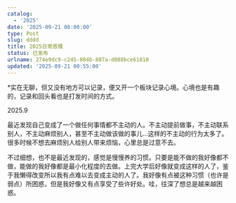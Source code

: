 ```yaml
---
catalog:
  - '2025'
date: '2025-09-21 08:00:00'
type: Post
slug: dddd
title: 2025日常感慨
status: 已发布
urlname: 274e9dc9-c245-804b-807a-d088bce61810
updated: '2025-09-21 00:55:00'
---
```


*实在无聊，但又没有地方可以记录，便又开一个板块记录心境。心境也是有趣的，记录和回头看也是打发时间的方式。


2025.9


最近发现自己变成了一个做任何事情都不主动的人。不主动提前做事，不主动联系别人，不主动麻烦别人，甚至不主动做该做的事儿…这样的不主动的行为太多了。很多时候不想去麻烦别人给别人带来烦恼，心里总是过意不去。


不过细想，也不是最近发现的，感觉是慢慢养的习惯。只要是能不做的我好像都不做，能做的我好像都是最小化程度的去做。上完大学后好像就变成这样的人了，鉴于我懒得改变所以我有点难以去变成主动的人了。我好像有点被这种习惯（也许是弱点）所困惑，但是我好像又有点享受了些许好处。哇，往深了想总是越来越困惑。

